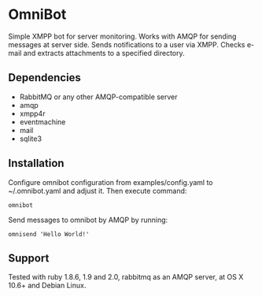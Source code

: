 OmniBot
===============

Simple XMPP bot for server monitoring.
Works with AMQP for sending messages at server side.
Sends notifications to a user via XMPP.
Checks e-mail and extracts attachments to a specified
directory.

Dependencies
------------

 * RabbitMQ or any other AMQP-compatible server
 * amqp 
 * xmpp4r 
 * eventmachine
 * mail
 * sqlite3

Installation
------------

Configure omnibot configuration from examples/config.yaml to ~/.omnibot.yaml and adjust it.
Then execute command:

    omnibot

Send messages to omnibot by AMQP by running:

    omnisend 'Hello World!'

Support
-------

Tested with ruby 1.8.6, 1.9 and 2.0, rabbitmq as an AMQP server, at OS X 10.6+ and Debian Linux.
